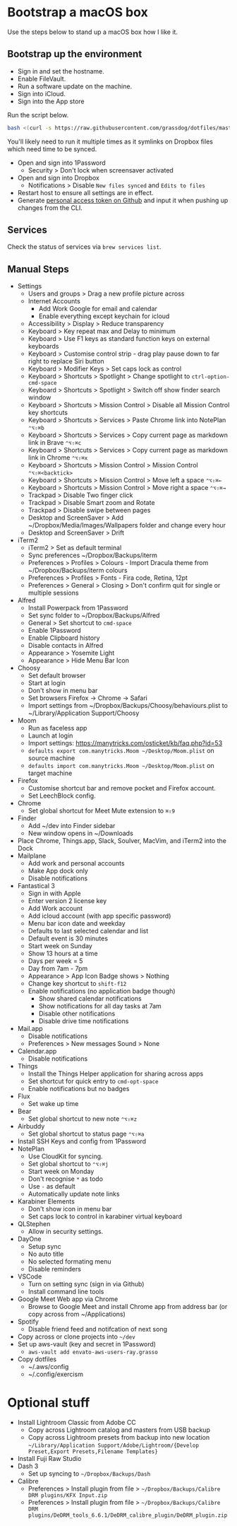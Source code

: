 # Bootstrap a macOS box

Use the steps below to stand up a macOS box how I like it.

## Bootstrap up the environment

- Sign in and set the hostname.
- Enable FileVault.
- Run a software update on the machine.
- Sign into iCloud.
- Sign into the App store

Run the script below.

```sh
bash <(curl -s https://raw.githubusercontent.com/grassdog/dotfiles/master/bootstrap.sh)
```

You'll likely need to run it multiple times as it symlinks on Dropbox files which need time to be synced.


- Open and sign into 1Password
    - Security > Don't lock when screensaver activated
- Open and sign into Dropbox
    - Notifications > Disable `New files synced` and `Edits to files`
- Restart host to ensure all settings are in effect.
- Generate [personal access token on Github](https://github.com/settings/tokens) and input it when pushing up changes from the CLI.

## Services

Check the status of services via `brew services list`.

## Manual Steps

- Settings
    - Users and groups > Drag a new profile picture across
    - Internet Accounts
        - Add Work Google for email and calendar
        - Enable everything except keychain for icloud
    - Accessibility > Display > Reduce transparency
    - Keyboard > Key repeat max and Delay to minimum
    - Keyboard > Use F1 keys as standard function keys on external keyboards
    - Keyboard > Customise control strip - drag play pause down to far right to replace Siri button
    - Keyboard > Modifier Keys > Set caps lock as control
    - Keyboard > Shortcuts > Spotlight > Change spotlight to `ctrl-option-cmd-space`
    - Keyboard > Shortcuts > Spotlight > Switch off show finder search window
    - Keyboard > Shortcuts > Mission Control > Disable all Mission Control key shortcuts
    - Keyboard > Shortcuts > Services > Paste Chrome link into NotePlan `⌃⌥⇧⌘b`
    - Keyboard > Shortcuts > Services > Copy current page as markdown link in Brave `⌃⌥⇧⌘c`
    - Keyboard > Shortcuts > Services > Copy current page as markdown link in Chrome `⌃⌥⇧⌘x`
    - Keyboard > Shortcuts > Mission Control > Mission Control `⌃⌥⇧⌘<backtick>`
    - Keyboard > Shortcuts > Mission Control > Move left a space `⌃⌥⇧⌘←`
    - Keyboard > Shortcuts > Mission Control > Move right a space `⌃⌥⇧⌘→`
    - Trackpad > Disable Two finger click
    - Trackpad > Disable Smart zoom and Rotate
    - Trackpad > Disable swipe between pages
    - Desktop and ScreenSaver > Add ~/Dropbox/Media/Images/Wallpapers folder and change every hour
    - Desktop and ScreenSaver > Drift
- iTerm2
    - iTerm2 > Set as default terminal
    - Sync preferences ~/Dropbox/Backups/iterm
    - Preferences > Profiles > Colours - Import Dracula theme from ~/Dropbox/Backups/iterm colours
    - Preferences > Profiles > Fonts - Fira code, Retina, 12pt 
    - Preferences > General > Closing > Don't confirm quit for single or multiple sessions
- Alfred
    - Install Powerpack from 1Password
    - Set sync folder to ~/Dropbox/Backups/Alfred
    - General > Set shortcut to `cmd-space`
    - Enable 1Password
    - Enable Clipboard history
    - Disable contacts in Alfred
    - Appearance > Yosemite Light
    - Appearance > Hide Menu Bar Icon
- Choosy
    - Set default browser
    - Start at login
    - Don't show in menu bar
    - Set browsers Firefox -> Chrome -> Safari
    - Import settings from ~/Dropbox/Backups/Choosy/behaviours.plist to ~/Library/Application Support/Choosy
- Moom
    - Run as faceless app
    - Launch at login
    - Import settings: https://manytricks.com/osticket/kb/faq.php?id=53
    - `defaults export com.manytricks.Moom ~/Desktop/Moom.plist` on source machine
    - `defaults import com.manytricks.Moom ~/Desktop/Moom.plist` on target machine
- Firefox
    - Customise shortcut bar and remove pocket and Firefox account.
    - Set LeechBlock config.
- Chrome
    - Set global shortcut for Meet Mute extension to `⌘⇧9`
- Finder
    - Add ~/dev into Finder sidebar
    - New window opens in ~/Downloads
- Place Chrome, Things.app, Slack, Soulver, MacVim, and iTerm2 into the Dock
- Mailplane
    - Add work and personal accounts
    - Make App dock only
    - Disable notifications
- Fantastical 3
    - Sign in with Apple
    - Enter version 2 license key
    - Add Work account
    - Add icloud account (with app specific password)
    - Menu bar icon date and weekday
    - Defaults to last selected calendar and list
    - Default event is 30 minutes
    - Start week on Sunday
    - Show 13 hours at a time
    - Days per week = 5
    - Day from 7am - 7pm
    - Appearance > App Icon Badge shows > Nothing
    - Change key shortcut to `shift-f12`
    - Enable notifications (no application badge though)
        - Show shared calendar notifications
        - Show notifications for all day tasks at 7am
        - Disable other notifications
        - Disable drive time notifications
- Mail.app
    - Disable notifications
    - Preferences > New messages Sound > None
- Calendar.app
    - Disable notifications
- Things
    - Install the Things Helper application for sharing across apps
    - Set shortcut for quick entry to `cmd-opt-space`
    - Enable notifications but no badges
- Flux
    - Set wake up time
- Bear
    - Set global shortcut to new note `⌃⌥⇧⌘z` 
- Airbuddy
    - Set global shortcut to status page `⌃⌥⇧⌘a` 
- Install SSH Keys and config from 1Password
- NotePlan
    - Use CloudKit for syncing.
    - Set global shortcut to `⌃⌥⇧⌘j` 
    - Start week on Monday
    - Don't recognise `*` as todo
    - Use `-` as default
    - Automatically update note links
- Karabiner Elements
    - Don't show icon in menu bar
    - Set caps lock to control in karabiner virtual keyboard
- QLStephen
    - Allow in security settings.
- DayOne
    - Setup sync
    - No auto title
    - No selected formating menu
    - Disable reminders
- VSCode
    - Turn on setting sync (sign in via Github)
    - Install command line tools
- Google Meet Web app via Chrome
    - Browse to Google Meet and install Chrome app from address bar (or copy across from ~/Applications)
- Spotify
    - Disable friend feed and notifcation of next song
- Copy across or clone projects into `~/dev`
- Set up aws-vault (key and secret in 1Password)
    - `aws-vault add envato-aws-users-ray.grasso`
- Copy dotfiles
    - ~/.aws/config
    - ~/.config/exercism

# Optional stuff

- Install Lightroom Classic from Adobe CC
    - Copy across Lightroom catalog and masters from USB backup
    - Copy across Lightroom presets from backup into new location `~/Library/Application Support/Adobe/Lightroom/{Develop Preset,Export Presets,Filename Templates}`
- Install Fuji Raw Studio
- Dash 3
    - Set up syncing to `~/Dropbox/Backups/Dash`
- Calibre
    - Preferences > Install plugin from file > `~/Dropbox/Backups/Calibre DRM plugins/KFX Input.zip`
    - Preferences > Install plugin from file > `~/Dropbox/Backups/Calibre DRM plugins/DeDRM_tools_6.6.1/DeDRM_calibre_plugin/DeDRM_plugin.zip`

